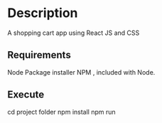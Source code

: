 # Description
A shopping cart app using React JS and CSS

## Requirements
Node
Package installer NPM , included with Node.

## Execute
cd project folder
npm install
npm run